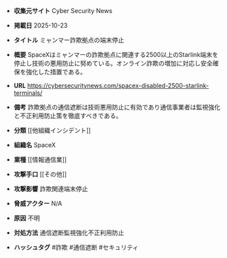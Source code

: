 - **収集元サイト**
Cyber Security News

- **掲載日**
2025-10-23

- **タイトル**
ミャンマー詐欺拠点の端末停止

- **概要**
SpaceXはミャンマーの詐欺拠点に関連する2500以上のStarlink端末を停止し技術の悪用防止に努めている。オンライン詐欺の増加に対応し安全確保を強化した措置である。

- **URL**
https://cybersecuritynews.com/spacex-disabled-2500-starlink-terminals/

- **備考**
詐欺拠点の通信遮断は技術悪用防止に有効であり通信事業者は監視強化と不正利用防止策を徹底すべきである。

- **分類**
[[他組織インシデント]]

- **組織名**
SpaceX

- **業種**
[[情報通信業]]

- **攻撃手口**
[[その他]]

- **攻撃影響**
詐欺関連端末停止

- **脅威アクター**
N/A

- **原因**
不明

- **対処方法**
通信遮断監視強化不正利用防止

- **ハッシュタグ**
#詐欺 #通信遮断 #セキュリティ
